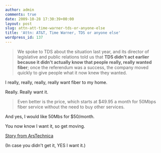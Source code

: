 ```yaml
---
author: admin
comments: true
date: 2009-10-28 17:30:39+00:00
layout: post
slug: attn-att-time-warner-tds-or-anyone-else
title: 'Attn: AT&T, Time Warner, TDS or anyone else'
wordpress_id: 137
---
```


> We spoke to TDS about the situation last year, and its director of legislative and public relations told us that **TDS didn't act earlier because it didn't actually know that people really, really wanted fiber**; once the referendum was a success, the company moved quickly to give people what it now knew they wanted.



I really, really, really, really want fiber to my home.

Really. Really want it.



> Even better is the price, which starts at $49.95 a month for 50Mbps fiber service without the need to buy other services.



And yes, I would like 50Mbs for $50/month.

You now know I want it, so get moving.

[Story from ArsTechnica](http://arstechnica.com/tech-policy/news/2009/10/want-50mbps-internet-in-your-town-threaten-to-roll-out-your-own.ars)

(In case you didn't get it, YES I want it.)

